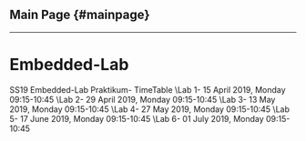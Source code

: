 Main Page {#mainpage}
---
---

# Embedded-Lab
SS19 Embedded-Lab Praktikum- TimeTable
\Lab 1- 15 April 2019, Monday 09:15-10:45
\Lab 2- 29 April 2019, Monday 09:15-10:45
\Lab 3- 13 May 2019, Monday 09:15-10:45
\Lab 4- 27 May 2019, Monday 09:15-10:45
\Lab 5- 17 June 2019, Monday 09:15-10:45
\Lab 6- 01 July 2019, Monday 09:15-10:45
